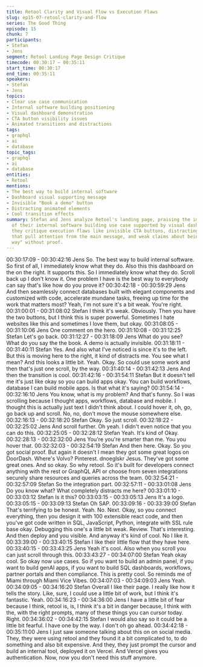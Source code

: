 ```yaml
---
title: Retool Clarity and Visual Flow vs Execution Flaws
slug: ep15-07-retool-clarity-and-flow
series: The Good Thing
episode: 15
chunk: 7
participants:
- Stefan
- Jens
segment: Retool Landing Page Design Critique
timecode: 00:30:17 – 00:35:11
start_time: 00:30:17
end_time: 00:35:11
speakers:
- Stefan
- Jens
topics:
- Clear use case communication
- Internal software building positioning
- Visual dashboard demonstration
- CTA button visibility issues
- Animated transitions and distractions
tags:
- graphql
- ai
- database
topic_tags:
- graphql
- ai
- database
entities:
- Retool
mentions:
- The best way to build internal software
- Dashboard visual supporting message
- Invisible "Book a demo" button
- Distracting animated elements
- Cool transition effects
summary: Stefan and Jens analyze Retool's landing page, praising the immediate clarity
  of their internal software building use case supported by visual dashboards. However,
  they critique execution flaws like invisible CTA buttons, distracting animations
  that pull attention from the main message, and weak claims about being "the best
  way" without proof.
---
```


00:30:17:09 - 00:30:42:16
Jens
So. The best way to build internal software. So first of all, I immediately know what they do. Also
this this dashboard on the on the right. It supports this. So I immediately know what they do.
Scroll back up I don't know it. One problem I have is the best way to everybody can say that's
like how do you prove it?
00:30:42:18 - 00:30:59:29
Jens
And then seamlessly connect databases built with elegant components and customized with
code, accelerate mundane tasks, freeing up time for the work that matters most? Yeah, I'm not
sure it's a bit weak. You're right.
00:31:00:01 - 00:31:08:02
Stefan
I think it's weak. Obviously. Then you have the two buttons, but I think this is super powerful.
Sometimes I hate websites like this and sometimes I love them, but okay.
00:31:08:05 - 00:31:10:06
Jens
One comment on the hero.
00:31:10:08 - 00:31:12:25
Stefan
Let's go back.
00:31:12:27 - 00:31:18:09
Jens
What do you see? What do you say the the book. A demo is actually invisible.
00:31:18:11 - 00:31:40:11
Stefan
Yes. And also what I've noticed is since it's to the left. But this is moving here to the right, it kind
of distracts me. You see what I mean? And this looks a little bit. Yeah. Okay. So could use some
work and then that's just one scroll, by the way.
00:31:40:14 - 00:31:42:13
Jens
And then the transition is cool.
00:31:42:16 - 00:31:54:11
Stefan
But it doesn't tell me it's just like okay so you can build apps okay. You can build workflows,
database I can build mobile apps. Is that what it's saying?
00:31:54:14 - 00:32:16:10
Jens
You know, what is my problem? And that's funny. So I was scrolling because I thought apps,
workflows, database and mobile. I thought this is actually just text I didn't think about. I could
hover it, oh, go, go back up and scroll. No, no, don't move the mouse somewhere else.
00:32:16:13 - 00:32:18:20
Stefan
Okay. So just scroll.
00:32:18:22 - 00:32:25:02
Jens
And scroll further. Oh yeah. I didn't even notice that you can do this.
00:32:25:05 - 00:32:28:12
Stefan
Yeah. It's kind of Okay.
00:32:28:13 - 00:32:32:00
Jens
You're you're smarter than me. You you hover that.
00:32:32:03 - 00:32:54:19
Stefan
And then here. Okay. So you got social proof. But again it doesn't I mean they got some great
logos on DoorDash. Where's Volvo? Pinterest. dnoeglskr Jesus. They've got some great ones.
And so okay. So why retool. So it's built for developers connect anything with the rest or
GraphQL API or choose from seven integrations securely share resources and queries across
the team.
00:32:54:21 - 00:32:57:09
Stefan
So the integration part.
00:32:57:11 - 00:33:01:08
Jens
Do you know what? What completely distracts me here?
00:33:01:10 - 00:33:03:12
Stefan
Is it this?
00:33:03:15 - 00:33:05:13
Jens
It's a logo.
00:33:05:15 - 00:33:09:13
Stefan
Oh SAP.
00:33:09:16 - 00:33:39:00
Stefan
That's terrifying to be honest. Yeah. No. Next. Okay, so you connect everything, then you design
it with 100 extensible react code, and then you've got code written in SQL, JavaScript, Python,
integrate with SSL rule base okay. Debugging this one's a little bit weak. Review. That's
interesting. And then deploy and you visible. And anyway it's kind of cool. No I like it.
00:33:39:00 - 00:33:40:15
Stefan
I like their little flow that they have here.
00:33:40:15 - 00:33:43:25
Jens
Yeah it's cool. Also when you scroll you can just scroll through this.
00:33:43:27 - 00:34:07:00
Stefan
Yeah okay cool. So okay now use cases. So if you want to build an admin panel, if you want to
build genAI apps, if you want to build SQL dashboards, workflows, partner portals and then
compliance. This is pretty cool. So reminds me of Miami through Miami Vice Vibes.
00:34:07:03 - 00:34:09:03
Jens
Yeah.
00:34:09:05 - 00:34:16:20
Stefan
Overall I like their page. I really like how it tells the story. Like, sure, I could use a little bit of
work, but I think it's fantastic. Yeah.
00:34:16:23 - 00:34:36:00
Jens
I have a little bit of fear because I think, retool is, is, I think it's a bit in danger because, I think
with the, with the right prompts, many of these things you can cursor today. Right.
00:34:36:02 - 00:34:42:15
Stefan
I would also say so it could be a little bit fearful. I have one by the way. I don't oh go ahead.
00:34:42:18 - 00:35:11:00
Jens
I just saw someone talking about this on on social media. They, they were using retool and they
found it a bit complicated to, to do something and also bit expensive. And they, they just prompt
the cursor and build an internal tool, deployed it on Vercel. And Vercel gives you authentication.
Now, now you don't need this stuff anymore.